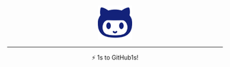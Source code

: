 <p align="center">
  <img src="./src/assets/icon.png" width="80"/>
</p>
<hr>
<p align="center">⚡️ 1s to GitHub1s!</p>
